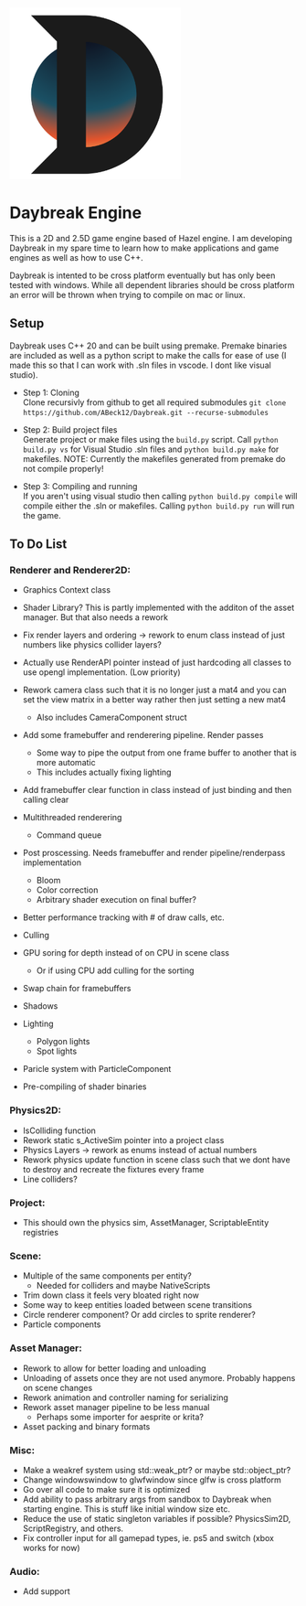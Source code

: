 <!-- ![DaybreakLogo](Resources/DaybreakLogo.png) -->

<img src="Resources/DaybreakLogo.png" alt="drawing" width="300"/>

# Daybreak Engine
This is a 2D and 2.5D game engine based of Hazel engine. I am developing Daybreak in my spare time to learn how to make applications and game engines as well as how to use C++. 

Daybreak is intented to be cross platform eventually but has only been tested with windows. While all dependent libraries should be cross platform  an error will be thrown when trying to compile on mac or linux.

## Setup
Daybreak uses C++ 20 and can be built using premake. Premake binaries are included as well as a python script to make the calls for ease of use (I made this so that I can work with .sln files in vscode. I dont like visual studio). 

- Step 1: Cloning\
Clone recursivly from github to get all required submodules
```git clone https://github.com/ABeck12/Daybreak.git --recurse-submodules```

- Step 2: Build project files\
Generate project or make files using the ```build.py``` script. Call ```python build.py vs``` for Visual Studio .sln files and ```python build.py make``` for makefiles.
NOTE: Currently the makefiles generated from premake do not compile properly!

- Step 3: Compiling and running\
If you aren't using visual studio then calling ```python build.py compile``` will compile either the .sln or makefiles. Calling ```python build.py run``` will run the game. 


## To Do List
### Renderer and Renderer2D:
- Graphics Context class
- Shader Library? This is partly implemented with the additon of the asset manager. But that also needs a rework
- Fix render layers and ordering -> rework to enum class instead of just numbers like physics collider layers?
- Actually use RenderAPI pointer instead of just hardcoding all classes to use opengl implementation. (Low priority)
- Rework camera class such that it is no longer just a mat4 and you can set the view matrix in a better way rather then just setting a new mat4
    - Also includes CameraComponent struct
- Add some framebuffer and renderering pipeline. Render passes
    - Some way to pipe the output from one frame buffer to another that is more automatic
    - This includes actually fixing lighting
- Add framebuffer clear function in class instead of just binding and then calling clear

- Multithreaded renderering
    - Command queue
- Post proscessing. Needs framebuffer and render pipeline/renderpass implementation
    - Bloom
    - Color correction
    - Arbitrary shader execution on final buffer?
- Better performance tracking with # of draw calls, etc.
- Culling
- GPU soring for depth instead of on CPU in scene class
    - Or if using CPU add culling for the sorting
- Swap chain for framebuffers
- Shadows
- Lighting
    - Polygon lights
    - Spot lights
- Paricle system with ParticleComponent
- Pre-compiling of shader binaries

### Physics2D:
- IsColliding function
- Rework static s_ActiveSim pointer into a project class
- Physics Layers -> rework as enums instead of actual numbers
- Rework physics update function in scene class such that we dont have to destroy and recreate the fixtures every frame
- Line colliders?

### Project:
- This should own the physics sim, AssetManager, ScriptableEntity registries

### Scene:
- Multiple of the same components per entity?
    - Needed for colliders and maybe NativeScripts
- Trim down class it feels very bloated right now
- Some way to keep entities loaded between scene transitions
- Circle renderer component? Or add circles to sprite renderer?
- Particle components

### Asset Manager:
- Rework to allow for better loading and unloading
- Unloading of assets once they are not used anymore. Probably happens on scene changes
- Rework animation and controller naming for serializing
- Rework asset manager pipeline to be less manual
    - Perhaps some importer for aesprite or krita?
- Asset packing and binary formats

### Misc:
- Make a weakref system using std::weak_ptr? or maybe std::object_ptr?
- Change windowswindow to glwfwindow since glfw is cross platform
- Go over all code to make sure it is optimized
- Add ability to pass arbitrary args from sandbox to Daybreak when starting engine. This is stuff like initial window size etc.
- Reduce the use of static singleton variables if possible? PhysicsSim2D, ScriptRegistry, and others. 
- Fix controller input for all gamepad types, ie. ps5 and switch (xbox works for now)

### Audio:
- Add support

